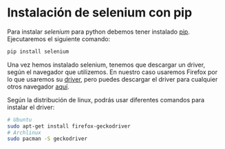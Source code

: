 # Instalación de selenium con pip

Para instalar _selenium_ para python debemos tener instalado [pip](https://pip.pypa.io/en/stable/installing/). Ejecutaremos el siguiente comando:

```bash
pip install selenium
```

Una vez hemos instalado selenium, tenemos que descargar un driver, según el navegador que utilizemos. En nuestro caso usaremos Firefox por lo que usaremos su [driver](https://github.com/mozilla/geckodriver/releases/), pero puedes descargar el driver para cualquier otros navegador [aquí](https://selenium-python.readthedocs.io/installation.html#drivers).

Según la distribución de linux, podrás usar diferentes comandos para instalar el driver:

```bash
# Ubuntu
sudo apt-get install firefox-geckodriver
# Archlinux
sudo pacman -S geckodriver
```